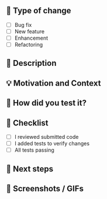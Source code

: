 ## :loudspeaker: Type of change
<!--- Put an `x` in the boxes that apply -->
- [ ] Bug fix
- [ ] New feature
- [ ] Enhancement
- [ ] Refactoring

## :scroll: Description
<!--- Describe your changes in detail -->

## :bulb: Motivation and Context
<!--- Why is this change required? What problem does it solve? -->
<!--- If it fixes an open issue, please link to the issue here. -->

## :green_heart: How did you test it?

## :pencil: Checklist
<!--- Put an `x` in the boxes that apply -->
- [ ] I reviewed submitted code
- [ ] I added tests to verify changes
- [ ] All tests passing

## :crystal_ball: Next steps


## :camera_flash: Screenshots / GIFs
<!--- Mandatory for UI changes -->
<!-- Uncomment the next line and replace it with links to your screenshots. -->
<!--
<img src="https://placekitten.com/260/260" width="260">&emsp;<img src="https://placekitten.com/300/300" width="260">
-->